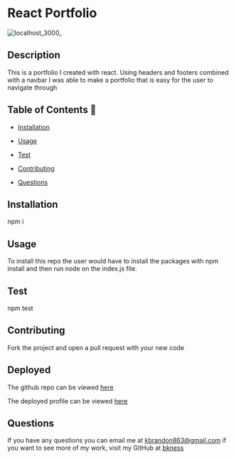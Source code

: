 # React Portfolio
 ![localhost_3000_](https://github.com/bkness/javascript-key-generator/assets/123907755/ddcb4c4f-826d-4652-99a2-0660bb18eed0)


## Description 
This is a portfolio I created with react. Using headers and footers combined with a navbar I was able to make a portfolio that is easy for the user to navigate through

## Table of Contents 📝

- [Installation](#installation)
- [Usage](#usage)
- [Test](#test)
- [Contributing](#contributing)

- [Questions](#questions-📝)

## Installation 
npm i

## Usage
To install this repo the user would have to install the packages with npm install and then run node on the index.js file.

## Test 
npm test

## Contributing
Fork the project and open a pull request with your new code

## Deployed 
The github repo can be viewed [here](https://github.com/bkness/React-Portfolio)

The deployed profile can be viewed [here](https://jazzy-scone-ff682e.netlify.app/)

## Questions
If you have any questions you can email me at kbrandon863@gmail.com if you want to see more of my work, visit my GitHub at [bkness](https://github.com/bkness)
